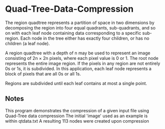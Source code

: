 # Quad-Tree-Data-Compression
The region quadtree represents a partition of space in two dimensions by decomposing the region into four equal quadrants, sub-quadrants, and so on with each leaf node containing data corresponding to a specific sub-region. Each node in the tree either has exactly four children, or has no children (a leaf node).

A region quadtree with a depth of n may be used to represent an image consisting of 2n × 2n pixels, where each pixel value is 0 or 1. The root node represents the entire image region. If the pixels in any region are not entirely 0s or 1s, it is subdivided. In this application, each leaf node represents a block of pixels that are all 0s or all 1s.

Regions are subdivided until each leaf contains at most a single point.
## Notes
This program demonstrates the compression of a given input file using Quad-Tree data compression
The initial 'image' used as an example is within qtdata.txt
A resulting 113 nodes were created upon compression

